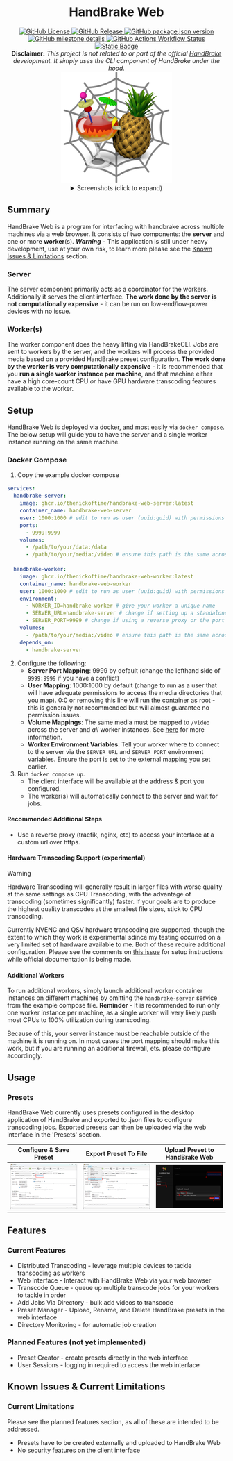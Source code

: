<div align='center'>
    <h1 style='{text-decoration: none}'>HandBrake Web</h1>
    <div align='center'>
      <a href='https://github.com/TheNickOfTime/handbrake-web/blob/main/LICENSE'>
        <img alt="GitHub License" src="https://img.shields.io/github/license/thenickoftime/handbrake-web?style=flat-square">
      </a>
      <a href='https://github.com/TheNickOfTime/handbrake-web/releases/latest'>
        <img alt="GitHub Release" src="https://img.shields.io/github/v/release/thenickoftime/handbrake-web?style=flat-square">
      </a>
      <a href='https://github.com/TheNickOfTime/handbrake-web/milestone/5'>
        <img alt="GitHub package.json version" src="https://img.shields.io/github/package-json/v/thenickoftime/handbrake-web?filename=server%2Fpackage.json&style=flat-square&label=development&color=goldenrod">
      </a>
      <a href='https://github.com/TheNickOfTime/handbrake-web/milestone/5'>
        <img alt="GitHub milestone details" src="https://img.shields.io/github/milestones/progress-percent/thenickoftime/handbrake-web/5?style=flat-square&label=progress&color=goldenrod">
      </a>
      <a href='https://github.com/TheNickOfTime/handbrake-web/actions/workflows/docker-publish.yaml?query=branch%3Amain'>
        <img alt="GitHub Actions Workflow Status" src="https://img.shields.io/github/actions/workflow/status/thenickoftime/handbrake-web/docker-publish.yaml?branch=main&style=flat-square">
      </a>
      <a href='https://buymeacoffee.com/thenickoftime'>
        <img alt="Static Badge" src="https://img.shields.io/badge/support-buy_me_a_coffee-mediumseagreen?style=flat-square">
      </a>
    </div>
    <div align='center'>
      <strong>Disclaimer:</strong>
      <em>This project is not related to or part of the official <a href='https://github.com/HandBrake/HandBrake'>HandBrake</a> development. It simply uses the CLI component of HandBrake under the hood.</em>
    </div>
    <img src='client/public/handbrake-icon.png' height=256px>
</div>

<div align='center' width=100%>
  <details>
    <summary>Screenshots (click to expand)</summary>
    <img src='images/screenshots/screenshot-dashboard.png' width=90%>
    <img src='images/screenshots/screenshot-queue.png' width=90%>
    <img src='images/screenshots/screenshot-presets.png' width=90%>
    <img src='images/screenshots/screenshot-watchers.png' width=90%>
    <img src='images/screenshots/screenshot-workers.png' width=90%>
    <img src='images/screenshots/screenshot-settings.png' width=90%>
  </details>
</div>

## Summary

HandBrake Web is a program for interfacing with handbrake across multiple machines via a web browser. It consists of two components: the **server** and one or more **worker**(s). **_Warning_** - This application is still under heavy development, use at your own risk, to learn more please see the [Known Issues & Limitations](#planned-features-not-yet-implemented) section.

### Server

The server component primarily acts as a coordinator for the workers. Additionally it serves the client interface. **The work done by the server is not computationally expensive** - it can be run on low-end/low-power devices with no issue.

### Worker(s)

The worker component does the heavy lifting via HandBrakeCLI. Jobs are sent to workers by the server, and the workers will process the provided media based on a provided HandBrake preset configuration. **The work done by the worker is very computationally expensive** - it is recommended that you **run a single worker instance per machine**, and that machine either have a high core-count CPU _or_ have GPU hardware transcoding features available to the worker.

## Setup

HandBrake Web is deployed via docker, and most easily via `docker compose`. The below setup will guide you to have the server and a single worker instance running on the same machine.

### Docker Compose

1. Copy the example docker compose

```yaml
services:
  handbrake-server:
    image: ghcr.io/thenickoftime/handbrake-web-server:latest
    container_name: handbrake-web-server
    user: 1000:1000 # edit to run as user (uuid:guid) with permissions to access your media. 0:0 to run as root (not recommended).
    ports:
      - 9999:9999
    volumes:
      - /path/to/your/data:/data
      - /path/to/your/media:/video # ensure this path is the same across all containers

  handbrake-worker:
    image: ghcr.io/thenickoftime/handbrake-web-worker:latest
    container_name: handbrake-web-worker
    user: 1000:1000 # edit to run as user (uuid:guid) with permissions to access your media. 0:0 to run as root (not recommended).
    environment:
      - WORKER_ID=handbrake-worker # give your worker a unique name
      - SERVER_URL=handbrake-server # change if setting up a standalone worker, prefix with http(s):// if necessary
      - SERVER_PORT=9999 # change if using a reverse proxy or the port is otherwise different than above
    volumes:
      - /path/to/your/media:/video # ensure this path is the same across all containers
    depends_on:
      - handbrake-server
```

2. Configure the following:
   - **Server Port Mapping**: 9999 by default (change the lefthand side of `9999:9999` if you have a conflict)
   - **User Mapping**: 1000:1000 by default (change to run as a user that will have adequate permissions to access the media directories that you map). 0:0 or removing this line will run the container as root - this is generally not recommended but will almost guarantee no permission issues.
   - **Volume Mappings**: The same media must be mapped to `/video` across the server and _all_ worker instances. See [here](https://github.com/TheNickOfTime/handbrake-web/wiki/about-volume-mapping) for more information.
   - **Worker Environment Variables**: Tell your worker where to connect to the server via the `SERVER_URL` and `SERVER_PORT` environment variables. Ensure the port is set to the external mapping you set earlier.
3. Run `docker compose up`.
   - The client interface will be available at the address & port you configured.
   - The worker(s) will automatically connect to the server and wait for jobs.

#### Recommended Additional Steps

- Use a reverse proxy (traefik, nginx, etc) to access your interface at a custom url over https.

#### Hardware Transcoding Support (experimental)

> [!Warning]
> Hardware Transcoding will generally result in larger files with worse quality at the same settings as CPU Transcoding, with the advantage of transcoding (sometimes significantly) faster. If your goals are to produce the highest quality transcodes at the smallest file sizes, stick to CPU transcoding.

Currently NVENC and QSV hardware transcoding are supported, though the extent to which they work is experimental sdince my testing occurred on a very limited set of hardware available to me. Both of these require additional configuration. Please see the comments on [this issue](https://github.com/TheNickOfTime/handbrake-web/issues/88) for setup instructions while official documentation is being made.

#### Additional Workers

To run additional workers, simply launch additional worker container instances on different machines by omitting the `handbrake-server` service from the example compose file. **Reminder** - It is recommended to run only one worker instance per machine, as a single worker will very likely push most CPUs to 100% utilization during transcoding.

Because of this, your server instance must be reachable outside of the machine it is running on. In most cases the port mapping should make this work, but if you are running an additional firewall, ets. please configure accordingly.

## Usage

### Presets

HandBrake Web currently uses presets configured in the desktop application of HandBrake and
exported to .json files to configure transcoding jobs. Exported presets can then be uploaded via the web interface in the 'Presets' section.

<table>
	<thead>
		<tr>
			<th width=33% align='center'>Configure & Save Preset</th>
			<th width=33% align='center'>Export Preset To File</th>
			<th width=33% align='center'>Upload Preset to HandBrake Web</th>
		</tr>
	</thead>
	<tbody>
		<tr>
			<td><img src='images/readme/readme-preset-save.png' width=100%></td>
			<td><img src='images/readme/readme-preset-export.png' width=100%></td>
			<td><img src='images/readme/readme-preset-upload.png' width=100%></td>
		</tr>
	</tbody>
</table>

## Features

### Current Features

- Distributed Transcoding - leverage multiple devices to tackle transcoding as workers
- Web Interface - Interact with HandBrake Web via your web browser
- Transcode Queue - queue up multiple transcode jobs for your workers to tackle in order
- Add Jobs Via Directory - bulk add videos to transcode
- Preset Manager - Upload, Rename, and Delete HandBrake presets in the web interface
- Directory Monitoring - for automatic job creation

### Planned Features (not yet implemented)

- Preset Creator - create presets directly in the web interface
- User Sessions - logging in required to access the web interface

## Known Issues & Current Limitations

### Current Limitations

Please see the planned features section, as all of these are intended to be addressed.

- Presets have to be created externally and uploaded to HandBrake Web
- No security features on the client interface
